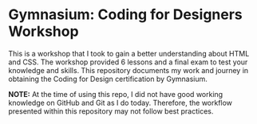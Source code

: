# Gymnasium: Coding for Designers Workshop
This is a workshop that I took to gain a better understanding about HTML and CSS. The workshop provided  6 lessons and a final exam to test your knowledge and skills. This repository documents my work and journey in obtaining the Coding for Design certification by Gymnasium.

**NOTE:** At the time of using this repo, I did not have good working knowledge on GitHub and Git as I do today. Therefore, the workflow presented within this repository may not follow best practices. 
